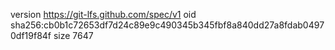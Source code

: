version https://git-lfs.github.com/spec/v1
oid sha256:cb0b1c72653df7d24c89e9c490345b345fbf8a840dd27a8fdab04970df19f84f
size 7647
